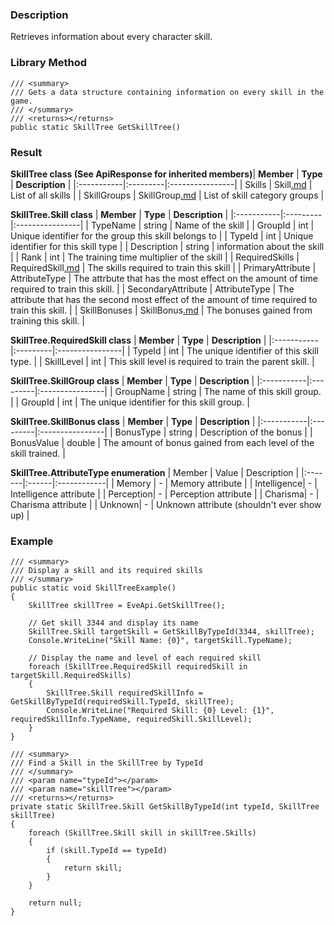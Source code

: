 ### Description ###
Retrieves information about every character skill.

### Library Method ###
```
/// <summary>
/// Gets a data structure containing information on every skill in the game.
/// </summary>
/// <returns></returns>
public static SkillTree GetSkillTree()
```

### Result ###
**SkillTree class (See ApiResponse for inherited members)**| **Member** | **Type** | **Description** |
|:-----------|:---------|:----------------|
| Skills | Skill[.md](.md) | List of all skills |
| SkillGroups | SkillGroup[.md](.md) | List of skill category groups |

**SkillTree.Skill class**
| **Member** | **Type** | **Description** |
|:-----------|:---------|:----------------|
| TypeName | string | Name of the skill |
| GroupId | int | Unique identifier for the group this skill belongs to |
| TypeId | int | Unique identifier for this skill type |
| Description | string | information about the skill |
| Rank | int | The training time multiplier of the skill |
| RequiredSkills | RequiredSkill[.md](.md) | The skills required to train this skill |
| PrimaryAttribute | AttributeType | The attrbute that has the most effect on the amount of time required to train this skill. |
| SecondaryAttribute | AttributeType | The attribute that has the second most effect of the amount of time required to train this skill. |
| SkillBonuses | SkillBonus[.md](.md) | The bonuses gained from training this skill. |

**SkillTree.RequiredSkill class**
| **Member** | **Type** | **Description** |
|:-----------|:---------|:----------------|
| TypeId | int | The unique identifier of this skill type. |
| SkillLevel | int | This skill level is required to train the parent skill. |

**SkillTree.SkillGroup class**
| **Member** | **Type** | **Description** |
|:-----------|:---------|:----------------|
| GroupName | string | The name of this skill group. |
| GroupId | int | The unique identifier for this skill group. |

**SkillTree.SkillBonus class**
| **Member** | **Type** | **Description** |
|:-----------|:---------|:----------------|
| BonusType | string | Description of the bonus |
| BonusValue | double | The amount of bonus gained from each level of the skill trained. |

**SkillTree.AttributeType enumeration**
| Member | Value | Description |
|:-------|:------|:------------|
| Memory | - | Memory attribute |
| Intelligence| - | Intelligence attribute |
| Perception| - | Perception attribute |
| Charisma| - | Charisma attribute |
| Unknown| - | Unknown attribute (shouldn't ever show up) |

### Example ###
```
/// <summary>
/// Display a skill and its required skills
/// </summary>
public static void SkillTreeExample()
{
    SkillTree skillTree = EveApi.GetSkillTree();

    // Get skill 3344 and display its name
    SkillTree.Skill targetSkill = GetSkillByTypeId(3344, skillTree);
    Console.WriteLine("Skill Name: {0}", targetSkill.TypeName);

    // Display the name and level of each required skill
    foreach (SkillTree.RequiredSkill requiredSkill in targetSkill.RequiredSkills)
    {
        SkillTree.Skill requiredSkillInfo = GetSkillByTypeId(requiredSkill.TypeId, skillTree);
        Console.WriteLine("Required Skill: {0} Level: {1}", requiredSkillInfo.TypeName, requiredSkill.SkillLevel);
    }
}

/// <summary>
/// Find a Skill in the SkillTree by TypeId
/// </summary>
/// <param name="typeId"></param>
/// <param name="skillTree"></param>
/// <returns></returns>
private static SkillTree.Skill GetSkillByTypeId(int typeId, SkillTree skillTree)
{
    foreach (SkillTree.Skill skill in skillTree.Skills)
    {
        if (skill.TypeId == typeId)
        {
            return skill;
        }
    }

    return null;
}
```